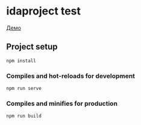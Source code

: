 # idaproject test

[Демо](https://smyk-o.github.io/idaproject_test/)



## Project setup
```
npm install
```

### Compiles and hot-reloads for development
```
npm run serve
```

### Compiles and minifies for production
```
npm run build
```